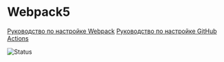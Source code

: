 # Webpack5

[Руководство по настройке Webpack](https://webpack.js.org/guides/)
[Руководство по настройке GitHub Actions](https://docs.github.com/en/actions/quickstart)


![Status](https://github.com/SBoyarkin/ahj-dnd/actions/workflows/web.yml/badge.svg)
